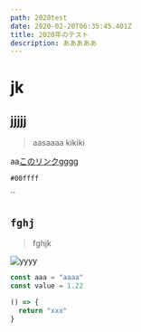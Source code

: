 ```yaml
---
path: 2020test
date: 2020-02-20T06:35:45.401Z
title: 2020年のテスト
description: あああああ
---
```

# jk

## jjjjj

> aasaaaa kikiki

aa[このリンク](https://morishima1.com)gggg

`#00ffff`

``

## `fghj`



> fghjk

![yyyy](../../assets/icon-384x384.png "titlee")





```javascript
const aaa = "aaaa"
const value = 1.22

() => {
  return "xxx"
}
```
